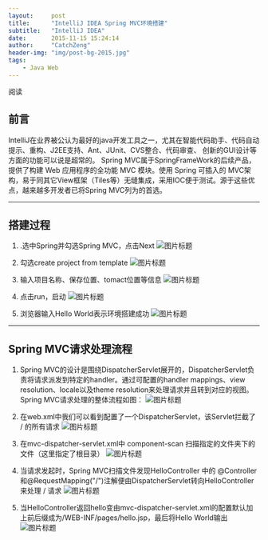 ```yaml
---
layout:     post
title:      "IntelliJ IDEA Spring MVC环境搭建"
subtitle:   "IntelliJ IDEA"
date:       2015-11-15 15:24:14
author:     "CatchZeng"
header-img: "img/post-bg-2015.jpg"
tags:
    - Java Web
---
```

<span id="busuanzi_container_page_pv">
阅读<span id="busuanzi_value_page_pv"></span>
</span>

## 前言
IntelliJ在业界被公认为最好的java开发工具之一，尤其在智能代码助手、代码自动提示、重构、J2EE支持、Ant、JUnit、CVS整合、代码审查、 创新的GUI设计等方面的功能可以说是超常的。
	Spring MVC属于SpringFrameWork的后续产品，提供了构建 Web 应用程序的全功能 MVC 模块。使用 Spring 可插入的 MVC架构，易于同其它View框架（Tiles等）无缝集成，采用IOC便于测试。源于这些优点，越来越多开发者已将Spring MVC列为的首选。

----------
	
## 搭建过程

 1. .选中Spring并勾选Spring MVC，点击Next
![图片标题](http://leanote.com/api/file/getImage?fileId=5648258aab64416406000576)

 2. 勾选create project from template
![图片标题](http://leanote.com/api/file/getImage?fileId=56482963ab6441640600060a)

 3. 输入项目名称、保存位置、tomact位置等信息
![图片标题](http://leanote.com/api/file/getImage?fileId=56482a86ab6441640600060c)

 4. 点击run，启动
![图片标题](http://leanote.com/api/file/getImage?fileId=56482b5eab64416406000611)

 5. 浏览器输入Hello World表示环境搭建成功
![图片标题](http://leanote.com/api/file/getImage?fileId=56482c25ab644165680005be)

----------

## Spring MVC请求处理流程

 1. Spring MVC的设计是围绕DispatcherServlet展开的，DispatcherServlet负责将请求派发到特定的handler。通过可配置的handler mappings、view resolution、locale以及theme resolution来处理请求并且转到对应的视图。Spring MVC请求处理的整体流程如图：
![图片标题](http://leanote.com/api/file/getImage?fileId=56482d79ab64416406000618)

 2. 在web.xml中我们可以看到配置了一个DispatcherServlet，该Servlet拦截了 / 的所有请求
![图片标题](http://leanote.com/api/file/getImage?fileId=56482e09ab644165680005c4)

 3. 在mvc-dispatcher-servlet.xml中 component-scan 扫描指定的文件夹下的文件（这里指定了根目录）
![图片标题](http://leanote.com/api/file/getImage?fileId=56482fd4ab644165680005d5)

 4. 当请求发起时，Spring MVC扫描文件发现HelloController 中的 @Controller和@RequestMapping("/")注解便由DispatcherServlet转向HelloController来处理 / 请求
![图片标题](http://leanote.com/api/file/getImage?fileId=564830c4ab644165680005d9)

 5. 当HelloController返回hello变由mvc-dispatcher-servlet.xml的配置默认加上前后缀成为/WEB-INF/pages/hello.jsp，最后将Hello World输出
![图片标题](http://leanote.com/api/file/getImage?fileId=56483169ab64416406000626)
